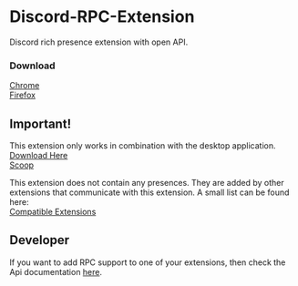 # Discord-RPC-Extension
Discord rich presence extension with open API.


### Download
<a href="https://chrome.google.com/webstore/detail/discord-rich-presence/agnaejlkbiiggajjmnpmeheigkflbnoo" target="_blank">Chrome</a>  
<a href="https://addons.mozilla.org/firefox/addon/discord-rich-presence/" target="_blank">Firefox</a>

## Important!
This extension only works in combination with the desktop application.  
[Download Here](https://github.com/lolamtisch/Discord-RPC-Extension/releases/latest)  
[Scoop](https://scoop.sh/#/apps?q=discord-rpc-extension&s=0&d=1&o=true)

This extension does not contain any presences.
They are added by other extensions that communicate with this extension.
A small list can be found here:  
[Compatible Extensions](https://github.com/lolamtisch/Discord-RPC-Extension/blob/master/docs/extensions.md)

## Developer
If you want to add RPC support to one of your extensions, then check the Api documentation [here](https://github.com/lolamtisch/Discord-RPC-Extension/blob/master/docs/api.md).
